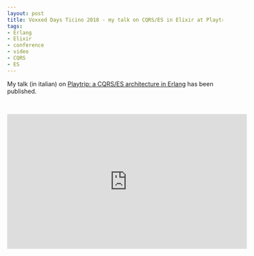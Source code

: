 ```yaml
---
layout: post
title: Voxxed Days Ticino 2018 - my talk on CQRS/ES in Elixir at Playtrip
tags:
- Erlang
- Elixir
- conference
- video
- CQRS
- ES
---
```


<p>My talk (in italian) on <a href="https://cfpvdt18.confinabox.com/talk/OEU-1420">Playtrip: a CQRS/ES architecture in Erlang</a> has been published.</p>
<br/>
<p align="center"><iframe width="560" height="315" src="https://www.youtube.com/embed/NdZquZb03tA" frameborder="0" allow="autoplay; encrypted-media" allowfullscreen></iframe></p>
